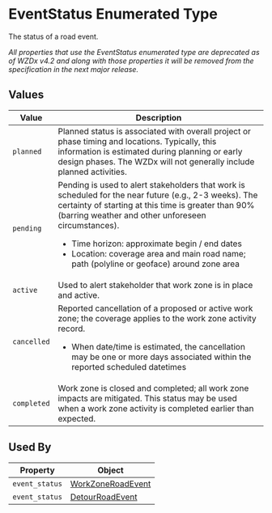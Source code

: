# EventStatus Enumerated Type
The status of a road event.

*All properties that use the EventStatus enumerated type are deprecated as of WZDx v4.2 and along with those properties it will be removed from the specification in the next major release.*

## Values
Value | Description
--- | ---
`planned` | Planned status is associated with overall project or phase timing and locations. Typically, this information is estimated during planning or early design phases. The WZDx will not generally include planned activities.
`pending` | Pending is used to alert stakeholders that work is scheduled for the near future (e.g., 2-3 weeks). The certainty of starting at this time is greater than 90% (barring weather and other unforeseen circumstances).<ul><li>Time horizon: approximate begin / end dates</li><li>Location: coverage area and main road name; path (polyline or geoface) around zone area</li></ul>
`active` | Used to alert stakeholder that work zone is in place and active.   
`cancelled` | Reported cancellation of a proposed or active work zone; the coverage applies to the work zone activity record.<ul><li>When date/time is estimated, the cancellation may be one or more days associated within the reported scheduled datetimes</li></ul>
`completed` | Work zone is closed and completed; all work zone impacts are mitigated. This status may be used when a work zone activity is completed earlier than expected.

## Used By
Property | Object
--- | ---
`event_status` | [WorkZoneRoadEvent](/spec-content/objects/WorkZoneRoadEvent.md)
`event_status` | [DetourRoadEvent](/spec-content/objects/DetourRoadEvent.md)
